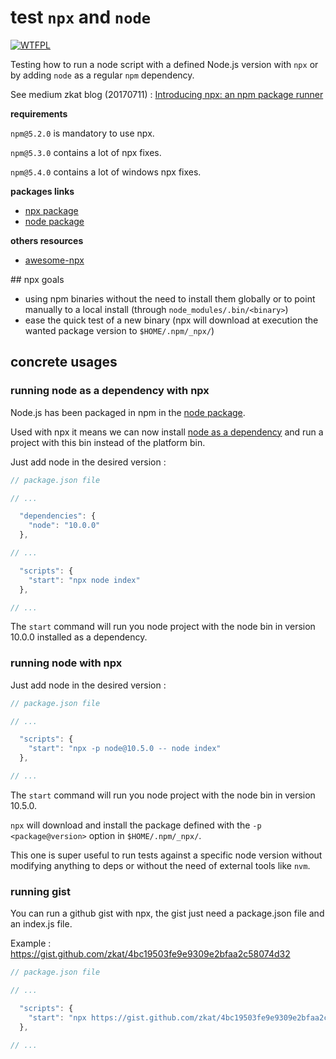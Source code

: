 # test `npx` and `node`

[![WTFPL](http://www.wtfpl.net/wp-content/uploads/2012/12/wtfpl-badge-4.png)](http://wtfpl.net)

Testing how to run a node script with a defined Node.js version with `npx` or by adding `node` as a regular `npm` dependency.

See medium zkat blog (20170711) : [Introducing npx: an npm package runner](https://medium.com/@maybekatz/introducing-npx-an-npm-package-runner-55f7d4bd282b)

**requirements**

`npm@5.2.0` is mandatory to use npx.

`npm@5.3.0` contains a lot of npx fixes.

`npm@5.4.0` contains a lot of windows npx fixes.

**packages links**

- [npx package](https://www.npmjs.com/package/npx)
- [node package](https://www.npmjs.com/package/node)

**others resources**

- [awesome-npx](https://github.com/suarasaur/awesome-npx)

## npx goals

- using npm binaries without the need to install them globally or to point manually to a local install (through `node_modules/.bin/<binary>`)
- ease the quick test of a new binary (npx will download at execution the wanted package version to `$HOME/.npm/_npx/`)

## concrete usages

### running node as a dependency with npx

Node.js has been packaged in npm in the [node package](https://www.npmjs.com/package/node).

Used with npx it means we can now install [node as a dependency](https://registry.npmjs.org/node/) and run a project with this bin instead of the platform bin.

Just add node in the desired version :

```javascript
// package.json file

// ...

  "dependencies": {
    "node": "10.0.0"
  },

// ...

  "scripts": {
    "start": "npx node index"
  },

// ...

```

The `start` command will run you node project with the node bin in version 10.0.0 installed as a dependency.
 
### running node with npx

Just add node in the desired version :

```javascript
// package.json file

// ...

  "scripts": {
    "start": "npx -p node@10.5.0 -- node index"
  },

// ...

```

The `start` command will run you node project with the node bin in version 10.5.0.

`npx` will download and install the package defined with the `-p <package@version>` option in `$HOME/.npm/_npx/`.

This one is super useful to run tests against a specific node version without modifying anything to deps or without the need of external tools like `nvm`.

### running gist

You can run a github gist with npx, the gist just need a package.json file and an index.js file.

Example : https://gist.github.com/zkat/4bc19503fe9e9309e2bfaa2c58074d32

```javascript
// package.json file

// ...

  "scripts": {
    "start": "npx https://gist.github.com/zkat/4bc19503fe9e9309e2bfaa2c58074d32"
  },

// ...

```

